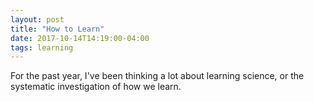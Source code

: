 ```yaml
---
layout: post
title: "How to Learn"
date: 2017-10-14T14:19:00-04:00
tags: learning
---
```


For the past year, I've been thinking a lot about learning science, or the systematic investigation of how we learn.